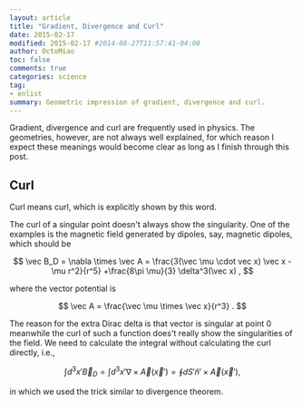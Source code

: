 ```yaml
---
layout: article
title: "Gradient, Divergence and Curl"
date: 2015-02-17
modified: 2015-02-17 #2014-08-27T11:57:41-04:00
author: OctoMiao
toc: false
comments: true
categories: science
tag:
- enlist
summary: Geometric impression of gradient, divergence and curl.
---
```





Gradient, divergence and curl are frequently used in physics. The geometries, however, are not always well explained, for which reason I expect these meanings would become clear as long as I finish through this post.



## Curl

Curl means curl, which is explicitly shown by this word. 


The curl of a singular point doesn't always show the singularity. One of the examples is the magnetic field generated by dipoles, say, magnetic dipoles, which should be

$$
\vec B_D = \nabla \times \vec A = \frac{3(\vec \mu \cdot vec x) \vec x - \mu r^2}{r^5} +\frac{8\pi \mu}{3} \delta^3(\vec x) ,
$$

where the vector potential is

$$
\vec A = \frac{\vec \mu \times \vec x}{r^3} .
$$

The reason for the extra Dirac delta is that vector is singular at point 0 meanwhile the curl of such a function does't really show the singularities of the field. We need to calculate the integral without calculating the curl directly, i.e.,

$$
\int d^3x' \vec B_D = \int d^3x'\nabla \times \vec A(\vec x') = \oint dS' \hat n' \times \vec A (\vec x'),
$$

in which we used the trick similar to divergence theorem.

